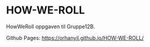 # HOW-WE-ROLL
HowWeRoll oppgaven til Gruppe12B.

Github Pages: https://orhanyil.github.io/HOW-WE-ROLL/